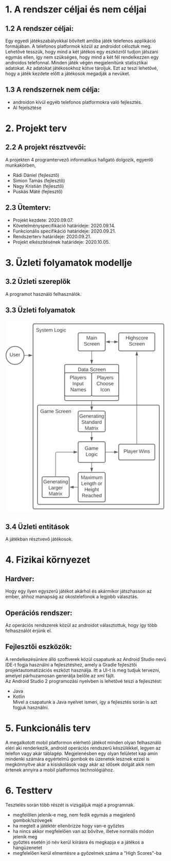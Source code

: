 # 1. A rendszer céljai és nem céljai
## 1.2 A rendszer céljai:
Egy egyedi játékszabályokkal bővített amőba játék telefenos applikáció formájában. A telefonos platformok közül az androidot céloztuk meg.
Lehetővé tesszük, hogy mind a két játékos egy eszközről tudjon játszani egymás ellen, így nem szükséges, hogy mind a két fél rendelkezzen egy androidos telefonnal.
Minden játék végén megjelenítünk statisztikai adatokat. Az adatokat játékosokhoz kötve tároljuk. Ezt az teszi lehetővé, hogy a játék kezdete előtt a játékosok megadják a nevüket.

## 1.3 A rendszernek nem célja:
 - androidon kívül egyéb telefonos platformokra való fejlesztés.
 - AI fejelsztése

# 2. Projekt terv
## 2.2 A projekt résztvevői:  
A projekten 4 programtervező informatikus hallgató dolgozik, egyenlő munkakörben,
   - Rádi Dániel (fejlesztő)
   - Simion Tamás (fejlesztő)
   - Nagy Kristián (fejlesztő)
   - Puskás Máté (fejlesztő)
## 2.3 Ütemterv:
   - Projekt kezdete: 2020.09.07.
   - Követelményspecifikáció határideje: 2020.09.14.
   - Funkcionális specifikáció határideje: 2020.09.21.
   - Rendszerterv határideje: 2020.09.21.
   - Projekt elkészítésének határideje: 2020.10.05.
# 3. Üzleti folyamatok modellje
## 3.2 Üzleti szereplők
A programot használó felhasználók.
## 3.3 Üzleti folyamatok
![Image of usecase](img/data.png)
## 3.4 Üzleti entitások
A játékban résztvevő játékosok.
# 4. Fizikai környezet
## Hardver:
Hogy egy ilyen egyszerű játékot akárhol és akármikor játszhasson az ember, ahhoz manapság az okostelefonok a legjobb választás.
## Operációs rendszer:
Az operációs rendszerek közül az androidot választottuk, hogy így több felhasználót érjünk el.
## Fejlesztői eszközök:
A rendelkezésünkre álló szoftverek közül csapatunk az Android Studio nevű IDE-t fogja használni a fejlesztéshez, amely a Gradle fejlesztői projektautomatizációs eszközt használja. Itt a UI-t is meg tudjuk tervezni, amelyel párhuzamosan generálja belőle az xml fájlt.  <br/>
Az Android Studio 2 programozási nyelvben is lehetővé teszi a fejlesztést:
- Java
- Kotlin <br/>
Mivel a csapatunk a Java nyelvet ismeri, így a fejlesztés során is azt fogjuk használni.
# 5. Funkcionális terv
A megalkotott mobil platformon elérhető játékot minden olyan felhasználó eléri aki renderkezik, android operációs rendszerű
készülékkel, legyen az telefon vagy akár táblagép. Megjelenésben egy olyan felületet kap amin mindenki számára egyértelmű gombok
és üzenetek lesznek ezzel is megkönnyítve akár a kisiskolások vagy akár az idősek dolgát akik nem értenek annyira a mobil platformos
technológiához.
# 6. Testterv
Tesztelés során több részét is vizsgáljuk majd a programnak.
- megfelőlen jelenik-e meg, nem fedik egymás a megjelenő gombok/szövegek
- ha megtelt a játéktér ellenőrizze hogy van-e győztes
- ha nincs akkor megfelelően van az bővítve, illetve normális módon jelenik meg
- győztes esetén jó név kerül kiírásra és megkapja e a játékos a hangüzenetet
- megfelelően kerül elmentésre a győzelmek száma a "High Scores"-ba
